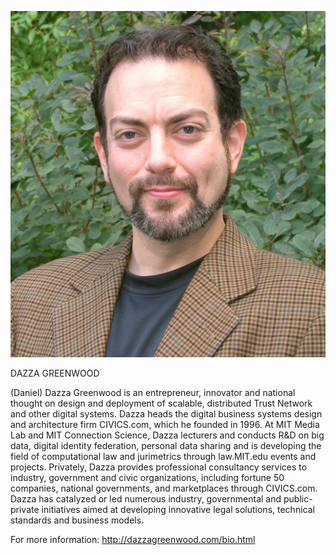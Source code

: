 ![dazza.headshot](https://github.com/BridgingBanks/GeneralSpecificationsDocumentation/blob/gh-pages/Dazza/dazzag_headshot.jpg)

DAZZA GREENWOOD

(Daniel) Dazza Greenwood is an entrepreneur, innovator and national thought on design and deployment of scalable, distributed Trust Network and other digital systems. Dazza heads the digital business systems design and architecture firm CIVICS.com, which he founded in 1996. At MIT Media Lab and MIT Connection Science, Dazza lecturers and conducts R&D on big data, digital identity federation, personal data sharing and is developing the field of computational law and jurimetrics through law.MIT.edu events and projects. Privately, Dazza provides professional consultancy services to industry, government and civic organizations, including fortune 50 companies, national governments, and marketplaces through CIVICS.com. Dazza has catalyzed or led numerous industry, governmental and public-private initiatives aimed at developing innovative legal solutions, technical standards and business models.

For more information: <a href="http://dazzagreenwood.com/bio.html">http://dazzagreenwood.com/bio.html</a>
